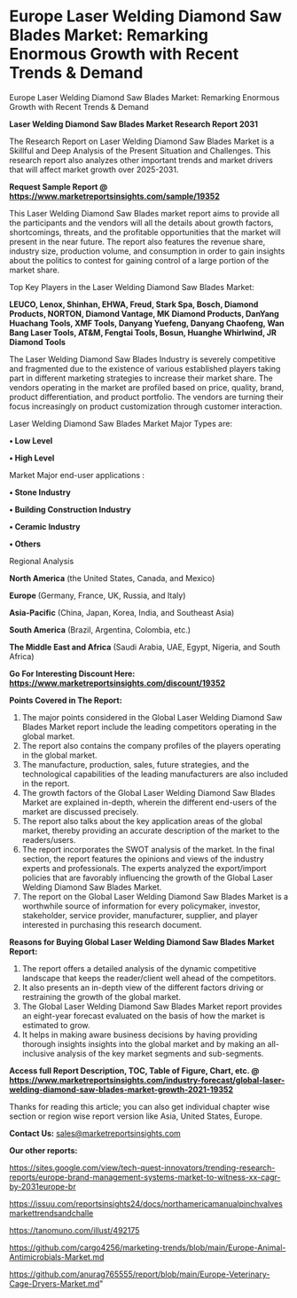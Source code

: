 # Europe Laser Welding Diamond Saw Blades Market: Remarking Enormous Growth with Recent Trends & Demand
Europe Laser Welding Diamond Saw Blades Market: Remarking Enormous Growth with Recent Trends & Demand

<strong>Laser Welding Diamond Saw Blades Market Research Report 2031</strong>

The Research Report on Laser Welding Diamond Saw Blades Market is a Skillful and Deep Analysis of the Present Situation and Challenges. This research report also analyzes other important trends and market drivers that will affect market growth over 2025-2031.

<strong>Request Sample Report @ <a href=https://www.marketreportsinsights.com/sample/19352>https://www.marketreportsinsights.com/sample/19352</a></strong>

This Laser Welding Diamond Saw Blades market report aims to provide all the participants and the vendors will all the details about growth factors, shortcomings, threats, and the profitable opportunities that the market will present in the near future. The report also features the revenue share, industry size, production volume, and consumption in order to gain insights about the politics to contest for gaining control of a large portion of the market share.

Top Key Players in the Laser Welding Diamond Saw Blades Market:

<strong>LEUCO, Lenox, Shinhan, EHWA, Freud, Stark Spa, Bosch, Diamond Products, NORTON, Diamond Vantage, MK Diamond Products, DanYang Huachang Tools, XMF Tools, Danyang Yuefeng, Danyang Chaofeng, Wan Bang Laser Tools, AT&M, Fengtai Tools, Bosun, Huanghe Whirlwind, JR Diamond Tools</strong>

The Laser Welding Diamond Saw Blades Industry is severely competitive and fragmented due to the existence of various established players taking part in different marketing strategies to increase their market share. The vendors operating in the market are profiled based on price, quality, brand, product differentiation, and product portfolio. The vendors are turning their focus increasingly on product customization through customer interaction.

Laser Welding Diamond Saw Blades Market Major Types are:

<strong>• Low Level

• High Level</strong>

Market Major end-user applications :

<strong>• Stone Industry

• Building Construction Industry

• Ceramic Industry

• Others</strong>

Regional Analysis

</u><strong><b>North America</b></strong> (the United States, Canada, and Mexico)

<strong><b>Europe </b></strong>(Germany, France, UK, Russia, and Italy)

<strong><b>Asia-Pacific</b></strong> (China, Japan, Korea, India, and Southeast Asia)

<strong><b>South America</b></strong> (Brazil, Argentina, Colombia, etc.)

<strong><b>The Middle East and Africa</b></strong> (Saudi Arabia, UAE, Egypt, Nigeria, and South Africa)

<strong>Go For Interesting Discount Here: <a href=https://www.marketreportsinsights.com/discount/19352>https://www.marketreportsinsights.com/discount/19352</a></strong>

<strong>Points Covered in The Report:</strong>
<ol>
  <li>The major points considered in the Global Laser Welding Diamond Saw Blades Market report include the leading competitors operating in the global market.</li>
  <li>The report also contains the company profiles of the players operating in the global market.</li>
  <li>The manufacture, production, sales, future strategies, and the technological capabilities of the leading manufacturers are also included in the report.</li>
  <li>The growth factors of the Global Laser Welding Diamond Saw Blades Market are explained in-depth, wherein the different end-users of the market are discussed precisely.</li>
  <li>The report also talks about the key application areas of the global market, thereby providing an accurate description of the market to the readers/users.</li>
  <li>The report incorporates the SWOT analysis of the market. In the final section, the report features the opinions and views of the industry experts and professionals. The experts analyzed the export/import policies that are favorably influencing the growth of the Global Laser Welding Diamond Saw Blades Market.</li>
  <li>The report on the Global Laser Welding Diamond Saw Blades Market is a worthwhile source of information for every policymaker, investor, stakeholder, service provider, manufacturer, supplier, and player interested in purchasing this research document.</li>
</ol>
<strong>Reasons for Buying Global Laser Welding Diamond Saw Blades Market Report:</strong>

<ol>
  <li>The report offers a detailed analysis of the dynamic competitive landscape that keeps the reader/client well ahead of the competitors.</li>
  <li>It also presents an in-depth view of the different factors driving or restraining the growth of the global market.</li>
  <li>The Global Laser Welding Diamond Saw Blades Market report provides an eight-year forecast evaluated on the basis of how the market is estimated to grow.</li>
  <li>It helps in making aware business decisions by having providing thorough insights insights into the global market and by making an all-inclusive analysis of the key market segments and sub-segments.</li>
</ol>
<strong>Access full Report Description, TOC, Table of Figure, Chart, etc. @ <a href=https://www.marketreportsinsights.com/industry-forecast/global-laser-welding-diamond-saw-blades-market-growth-2021-19352>https://www.marketreportsinsights.com/industry-forecast/global-laser-welding-diamond-saw-blades-market-growth-2021-19352</a></strong>


Thanks for reading this article; you can also get individual chapter wise section or region wise report version like Asia, United States, Europe.

<strong>Contact Us:</strong>
sales@marketreportsinsights.com

<strong>Our other reports:</strong>

<a href=https://sites.google.com/view/tech-quest-innovators/trending-research-reports/europe-brand-management-systems-market-to-witness-xx-cagr-by-2031europe-br>https://sites.google.com/view/tech-quest-innovators/trending-research-reports/europe-brand-management-systems-market-to-witness-xx-cagr-by-2031europe-br</a>

<a href=https://issuu.com/reportsinsights24/docs/northamericamanualpinchvalvesmarkettrendsandchalle>https://issuu.com/reportsinsights24/docs/northamericamanualpinchvalvesmarkettrendsandchalle</a>

<a href=https://tanomuno.com/illust/492175>https://tanomuno.com/illust/492175</a>

<a href=https://github.com/cargo4256/marketing-trends/blob/main/Europe-Animal-Antimicrobials-Market.md>https://github.com/cargo4256/marketing-trends/blob/main/Europe-Animal-Antimicrobials-Market.md</a>

<a href=https://github.com/anurag765555/report/blob/main/Europe-Veterinary-Cage-Dryers-Market.md>https://github.com/anurag765555/report/blob/main/Europe-Veterinary-Cage-Dryers-Market.md</a>"
